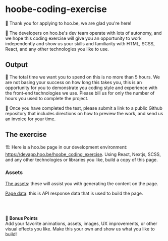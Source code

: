 # hoobe-coding-exercise
🚀 Thank you for applying to hoo.be, we are glad you're here! 

🤖 The developers on hoo.be's dev team operate with lots of autonomy, and we hope this coding exercise will give you an opportunity to work independently and show us your skills and familiarity with HTML, SCSS, React, and any other technologies you like to use.

## Output 
🚢 The total time we want you to spend on this is no more than 5 hours. We are not basing your success on how long this takes you, this is an opportunity for you to demonstrate you coding style and experience with the front-end technologies we use. Please bill us for only the number of hours you used to complete the project.

🏁 Once you have completed the test, please submit a link to a public Github repository that includes directions on how to preview the work, and send us an invoice for your time.

## The exercise
🏗️ Here is a hoo.be page in our development environment: https://devapp.hoo.be/hoobe_coding_exercise. Using React, Nextjs, SCSS, and any other technologies or libraries you like, build a copy of this page. 

### Assets
[The assets](/assets): these will assist you with generating the content on the page.

[Page data](pageData.json): this is API response data that is used to build the page.

<br>
<br>

🎰 **Bonus Points**<br>
Add your favorite animations, assets, images, UX improvements, or other visual effects you like. Make this your own and show us what you like to build!


